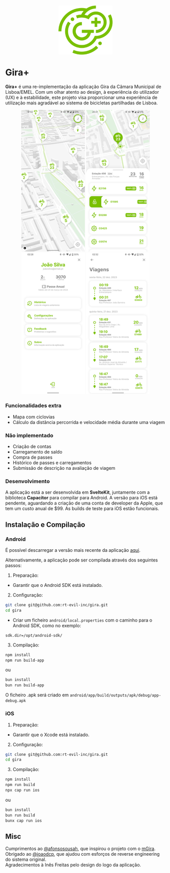 <p align="center">
  <img src="assets/icon.svg" width="170" align="center">
</p>

# Gira+
**Gira+** é uma re-implementação da aplicação Gira da Câmara Municipal de Lisboa/EMEL.
Com um olhar atento ao design, à experiência do utilizador (UX) e à estabilidade, este projeto visa proporcionar uma experiência de utilização mais agradável ao sistema de bicicletas partilhadas de Lisboa.

<p align="center">
  <img src="assets/screenshots/screenshot-1.png" width="200">
  <img src="assets/screenshots/screenshot-2.png" width="200">
  <img src="assets/screenshots/screenshot-3.png" width="200">
  <img src="assets/screenshots/screenshot-4.png" width="200">
</p>

### Funcionalidades extra
- Mapa com ciclovias
- Cálculo da distância percorrida e velocidade média durante uma viagem

### Não implementado
- Criação de contas
- Carregamento de saldo
- Compra de passes
- Histórico de passes e carregamentos
- Submissão de descrição na avaliação de viagem

### Desenvolvimento
A aplicação está a ser desenvolvida em **SvelteKit**, juntamente com a biblioteca **Capacitor** para compilar para Android.
A versão para iOS está pendente, aguardando a criação de uma conta de developer da Apple, que tem um custo anual de $99.
As builds de teste para iOS estão funcionais.


## Instalação e Compilação

### Android
É possível descarregar a versão mais recente da aplicação [aqui](https://github.com/rt-evil-inc/gira/releases/latest).


Alternativamente, a aplicação pode ser compilada através dos seguintes passos:

1. Preparação:
 - Garantir que o Android SDK está instalado.
2. Configuração:
```bash
git clone git@github.com:rt-evil-inc/gira.git
cd gira
```
 - Criar um ficheiro `android/local.properties` com o caminho para o Android SDK, como no exemplo:
```properties
sdk.dir=/opt/android-sdk/
```
3. Compilação:
```sh
npm install
npm run build-app
```
  ou
```sh
bun install
bun run build-app
```

O ficheiro .apk será criado em `android/app/build/outputs/apk/debug/app-debug.apk`

### iOS
1. Preparação:
 - Garantir que o Xcode está instalado.
2. Configuração:
```sh
git clone git@github.com:rt-evil-inc/gira.git
cd gira
```
3. Compilação:
```sh
npm install
npm run build
npx cap run ios
```
  ou
```bash
bun install
bun run build
bunx cap run ios
```

## Misc
Cumprimentos ao [@afonsosousah](https://github.com/afonsosousah), que inspirou o projeto com o [mGira](https://github.com/afonsosousah/mgira).  
Obrigado ao [@joaodcp](https://github.com/joaodcp), que ajudou com esforços de reverse engineering do sistema original.  
Agradecimentos à Inês Freitas pelo design do logo da aplicação.